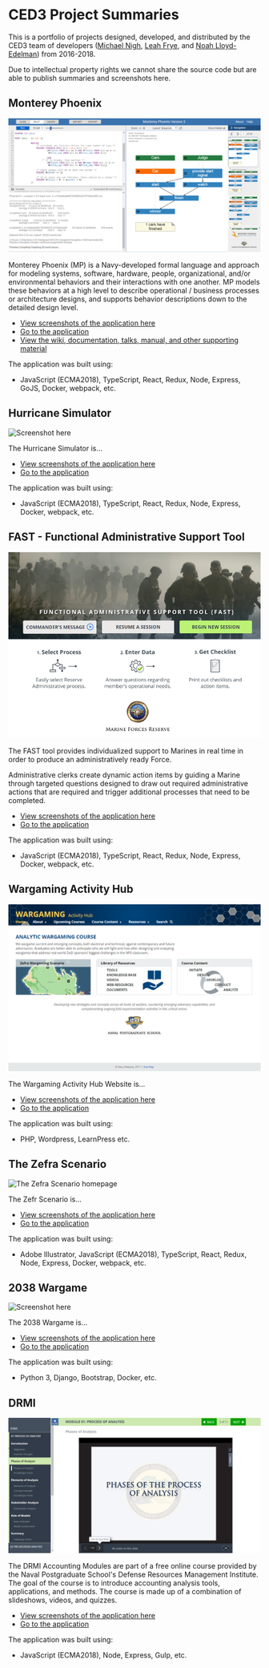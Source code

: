 # CED3 Project Summaries

This is a portfolio of projects designed, developed, and distributed by the CED3 team of developers ([Michael Nigh](https://github.com/micnigh), [Leah Frye](https://github.com/leahfrye), and [Noah Lloyd-Edelman](https://github.com/NoahLE)) from 2016-2018.

Due to intellectual property rights we cannot share the source code but are able to publish summaries and screenshots here.

## Monterey Phoenix

![Monterey Phoenix Main Screen](/phoenix/main-screen.png)

Monterey Phoenix (MP) is a Navy-developed formal language and approach for modeling systems, software, hardware, people, organizational, and/or environmental behaviors and their interactions with one another. MP models these behaviors at a high level to describe operational / business processes or architecture designs, and supports behavior descriptions down to the detailed design level.

* [View screenshots of the application here](/phoenix)
* [Go to the application](http://firebird.nps.edu:3000/)
* [View the wiki, documentation, talks, manual, and other supporting material](https://wiki.nps.edu/display/MP/Monterey+Phoenix+Home)

The application was built using:

* JavaScript (ECMA2018), TypeScript, React, Redux, Node, Express, GoJS, Docker, webpack, etc.

## Hurricane Simulator

![Screenshot here]()

The Hurricane Simulator is...

* [View screenshots of the application here](/hurricane)
* [Go to the application]()

The application was built using:

* JavaScript (ECMA2018), TypeScript, React, Redux, Node, Express, Docker, webpack, etc.

## FAST - Functional Administrative Support Tool

![FAST Application Home Screen](/fast/home-cropped.png)

The FAST tool provides individualized support to Marines in real time in order to produce an administratively ready Force.

Administrative clerks create dynamic action items by guiding a Marine through targeted questions designed to draw out required administrative actions that are required and trigger additional processes that need to be completed.

* [View screenshots of the application here](/fast)
* [Go to the application](http://drift.nps.edu/fast/)

The application was built using:

* JavaScript (ECMA2018), TypeScript, React, Redux, Node, Express, Docker, webpack, etc.

## Wargaming Activity Hub

![Wargaming Website homepage](/wargaming/home.png)

The Wargaming Activity Hub Website is...

* [View screenshots of the application here](/wargaming)
* [Go to the application](http://drift.nps.edu/wargaming/)

The application was built using:

* PHP, Wordpress, LearnPress etc.

## The Zefra Scenario

![The Zefra Scenario homepage]()

The Zefr Scenario  is...

* [View screenshots of the application here](/zefra)
* [Go to the application](http://drift.nps.edu/wargaming/zefra/)

The application was built using:

* Adobe Illustrator, JavaScript (ECMA2018), TypeScript, React, Redux, Node, Express, Docker, webpack, etc. 

## 2038 Wargame

![Screenshot here]()

The 2038 Wargame is...

* [View screenshots of the application here](/project)
* [Go to the application]()

The application was built using:

* Python 3, Django, Bootstrap, Docker, etc.

## DRMI

![DRMI Accounting Module Example](/drmi/mod-1-example.png)

The DRMI Accounting Modules are part of a free online course provided by the Naval Postgraduate School's Defense Resources Management Institute. The goal of the course is to introduce accounting analysis tools, applications, and methods. The course is made up of a combination of slideshows, videos, and quizzes.

* [View screenshots of the application here](/project)
* [Go to the application](http://faculty.nps.edu/dl/DRMI/AccountingModules/)

The application was built using:

* JavaScript (ECMA2018), Node, Express, Gulp, etc.
